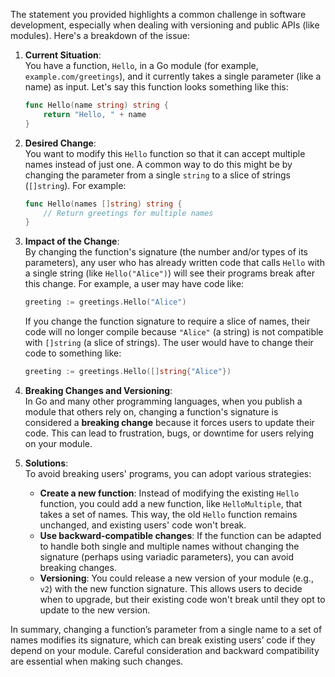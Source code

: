 The statement you provided highlights a common challenge in software development, especially when dealing with versioning and public APIs (like modules). Here's a breakdown of the issue:

1. **Current Situation**:  
   You have a function, `Hello`, in a Go module (for example, `example.com/greetings`), and it currently takes a single parameter (like a name) as input. Let's say this function looks something like this:

   ```go
   func Hello(name string) string {
       return "Hello, " + name
   }
   ```

2. **Desired Change**:  
   You want to modify this `Hello` function so that it can accept multiple names instead of just one. A common way to do this might be by changing the parameter from a single `string` to a slice of strings (`[]string`). For example:

   ```go
   func Hello(names []string) string {
       // Return greetings for multiple names
   }
   ```

3. **Impact of the Change**:  
   By changing the function's signature (the number and/or types of its parameters), any user who has already written code that calls `Hello` with a single string (like `Hello("Alice")`) will see their programs break after this change. For example, a user may have code like:

   ```go
   greeting := greetings.Hello("Alice")
   ```

   If you change the function signature to require a slice of names, their code will no longer compile because `"Alice"` (a string) is not compatible with `[]string` (a slice of strings). The user would have to change their code to something like:

   ```go
   greeting := greetings.Hello([]string{"Alice"})
   ```

4. **Breaking Changes and Versioning**:  
   In Go and many other programming languages, when you publish a module that others rely on, changing a function's signature is considered a **breaking change** because it forces users to update their code. This can lead to frustration, bugs, or downtime for users relying on your module.

5. **Solutions**:  
   To avoid breaking users' programs, you can adopt various strategies:
   - **Create a new function**: Instead of modifying the existing `Hello` function, you could add a new function, like `HelloMultiple`, that takes a set of names. This way, the old `Hello` function remains unchanged, and existing users' code won't break.
   - **Use backward-compatible changes**: If the function can be adapted to handle both single and multiple names without changing the signature (perhaps using variadic parameters), you can avoid breaking changes.
   - **Versioning**: You could release a new version of your module (e.g., `v2`) with the new function signature. This allows users to decide when to upgrade, but their existing code won't break until they opt to update to the new version.

In summary, changing a function’s parameter from a single name to a set of names modifies its signature, which can break existing users’ code if they depend on your module. Careful consideration and backward compatibility are essential when making such changes.
